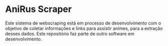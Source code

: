 # AniRus Scraper

Este sistema de webscraping está em processo de desenvolvimento com o objetivo de coletar informações e links para assistir animes, para a extração desses dados. Este repositório faz parte de outro software em desenvolvimento.
